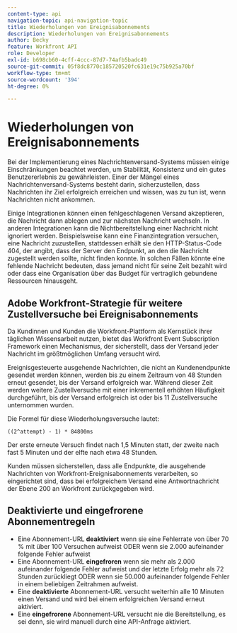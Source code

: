 ```yaml
---
content-type: api
navigation-topic: api-navigation-topic
title: Wiederholungen von Ereignisabonnements
description: Wiederholungen von Ereignisabonnements
author: Becky
feature: Workfront API
role: Developer
exl-id: b698cb60-4cff-4ccc-87d7-74afb5badc49
source-git-commit: 05f8dc8770c185720520fc631e19c75b925a70bf
workflow-type: tm+mt
source-wordcount: '394'
ht-degree: 0%

---
```


# Wiederholungen von Ereignisabonnements

Bei der Implementierung eines Nachrichtenversand-Systems müssen einige Einschränkungen beachtet werden, um Stabilität, Konsistenz und ein gutes Benutzererlebnis zu gewährleisten. Einer der Mängel eines Nachrichtenversand-Systems besteht darin, sicherzustellen, dass Nachrichten ihr Ziel erfolgreich erreichen und wissen, was zu tun ist, wenn Nachrichten nicht ankommen.

Einige Integrationen können einen fehlgeschlagenen Versand akzeptieren, die Nachricht dann ablegen und zur nächsten Nachricht wechseln.  In anderen Integrationen kann die Nichtbereitstellung einer Nachricht nicht ignoriert werden. Beispielsweise kann eine Finanzintegration versuchen, eine Nachricht zuzustellen, stattdessen erhält sie den HTTP-Status-Code 404, der angibt, dass der Server den Endpunkt, an den die Nachricht zugestellt werden sollte, nicht finden konnte. In solchen Fällen könnte eine fehlende Nachricht bedeuten, dass jemand nicht für seine Zeit bezahlt wird oder dass eine Organisation über das Budget für vertraglich gebundene Ressourcen hinausgeht.

## Adobe Workfront-Strategie für weitere Zustellversuche bei Ereignisabonnements

Da Kundinnen und Kunden die Workfront-Plattform als Kernstück ihrer täglichen Wissensarbeit nutzen, bietet das Workfront Event Subscription Framework einen Mechanismus, der sicherstellt, dass der Versand jeder Nachricht im größtmöglichen Umfang versucht wird.

Ereignisgesteuerte ausgehende Nachrichten, die nicht an Kundenendpunkte gesendet werden können, werden bis zu einem Zeitraum von 48 Stunden erneut gesendet, bis der Versand erfolgreich war. Während dieser Zeit werden weitere Zustellversuche mit einer inkrementell erhöhten Häufigkeit durchgeführt, bis der Versand erfolgreich ist oder bis 11 Zustellversuche unternommen wurden.

Die Formel für diese Wiederholungsversuche lautet:

`((2^attempt) - 1) * 84800ms`

Der erste erneute Versuch findet nach 1,5 Minuten statt, der zweite nach fast 5 Minuten und der elfte nach etwa 48 Stunden.

Kunden müssen sicherstellen, dass alle Endpunkte, die ausgehende Nachrichten von Workfront-Ereignisabonnements verarbeiten, so eingerichtet sind, dass bei erfolgreichem Versand eine Antwortnachricht der Ebene 200 an Workfront zurückgegeben wird.

## Deaktivierte und eingefrorene Abonnementregeln

* Eine Abonnement-URL **deaktiviert** wenn sie eine Fehlerrate von über 70 % mit über 100 Versuchen aufweist ODER wenn sie 2.000 aufeinander folgende Fehler aufweist
* Eine Abonnement-URL **eingefroren** wenn sie mehr als 2.000 aufeinander folgende Fehler aufweist und der letzte Erfolg mehr als 72 Stunden zurückliegt ODER wenn sie 50.000 aufeinander folgende Fehler in einem beliebigen Zeitrahmen aufweist.
* Eine **deaktivierte** Abonnement-URL versucht weiterhin alle 10 Minuten einen Versand und wird bei einem erfolgreichen Versand erneut aktiviert.
* Eine **eingefrorene** Abonnement-URL versucht nie die Bereitstellung, es sei denn, sie wird manuell durch eine API-Anfrage aktiviert.




<!--

## Handling Failed Event-Triggered Outbound Messages

The following flowchart shows the strategy for reattempting message deliveries with Workfront Event Subscriptions:

![](assets/event-subscription-circuit-breaker-retries-350x234.png)

The following explanations correspond with the steps depicted in the flowchart:

1. Message fails to be delivered. 
1. Message delivery failure information is logged.

   All failed attempts to deliver a message are logged so that debugging may be performed to determine the root cause of a given failure or series of failures. 

1. URL failures incremented. 
1. Message attempt count is incremented. 
1. Calculate the delay until this message's delivery will be attempted again. 
1. Message is placed onto the message retry queue.

   As shown in the preceding flowchart, the message queue used for processing message delivery retries is a separate queue from the one that processes the initial delivery attempt for each message. This allows the near real-time flow of messages to continue unimpeded by the failure of any subset of messages. 

1. URL circuit status is evaluated. One of the following occurs:

   * If the circuit is open and not allowing deliveries at this time, restart the process at step 5.
   * If the circuit is half-open, this implies that our circuit is currently open, but enough time has passed to allow testing of the URL to see if the problem with delivering to it has been resolved.
   * If the message delivery attempt limits have been reached (48 hours of retrying) then the message is dropped

1. If the URL circuit is closed and allowing deliveries, attempt to deliver the message. If this delivery fails, the message will restart at step 1 

1. If the URL circuit is closed and allowing deliveries, attempt to deliver the message. If this delivery fails, the message will restart at step 1.
   -->
